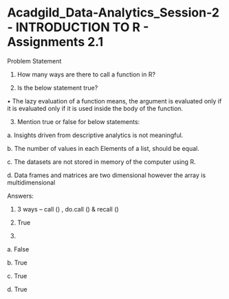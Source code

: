 # Acadgild_Data-Analytics_Session-2 - INTRODUCTION TO R - Assignments 2.1 

Problem Statement

1. How many ways are there to call a function in R?

2. Is the below statement true?

• The lazy evaluation of a function means, the argument is evaluated only if it is evaluated only if it is used inside the body of the function.

3. Mention true or false for below statements:

a. Insights driven from descriptive analytics is not meaningful.

b. The number of values in each Elements of a list, should be equal.

c. The datasets are not stored in memory of the computer using R.

d. Data frames and matrices are two dimensional however the array is multidimensional

Answers: 

1. 3 ways – call () , do.call () & recall ()  

2. True
3.
a. False

b. True

c. True

d. True 


